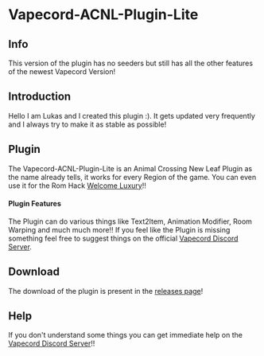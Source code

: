 # Vapecord-ACNL-Plugin-Lite

## Info
This version of the plugin has no seeders but still has all the other features of the newest Vapecord Version!

## Introduction
Hello I am Lukas and I created this plugin :).
It gets updated very frequently and I always try to make it as stable as possible!

## Plugin
The Vapecord-ACNL-Plugin-Lite is an Animal Crossing New Leaf Plugin as the name already tells, it works for every Region of the game.
You can even use it for the Rom Hack [Welcome Luxury](https://gitlab.com/Kyusetzu/ACWL)!! 
#### Plugin Features
The Plugin can do various things like Text2Item, Animation Modifier, Room Warping and much much more!!
If you feel like the Plugin is missing something feel free to suggest things on the official [Vapecord Discord Server](https://discord.gg/QwqdBpKWf3).

## Download
The download of the plugin is present in the [releases page](https://github.com/RedShyGuy/Vapecord-ACNL-Plugin-Lite/releases)!

## Help
If you don't understand some things you can get immediate help on the [Vapecord Discord Server](https://discord.gg/QwqdBpKWf3)!!

